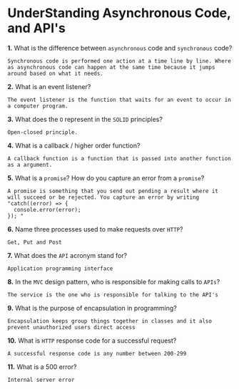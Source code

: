 # UnderStanding Asynchronous Code, and API's

**1.** What is the difference between `asynchronous` code and `synchronous` code?
<!-- enter you answer in the space below -->
```
Synchronous code is performed one action at a time line by line. Where as asynchronous code can happen at the same time because it jumps around based on what it needs.
```
**2.** What is an event listener?
<!-- enter you answer in the space below -->
```
The event listener is the function that waits for an event to occur in a computer program.
```
**3.** What does the `O` represent in the `SOLID` principles?
<!-- enter you answer in the space below -->
```
Open-closed principle.
```
**4.** What is a callback / higher order function?
<!-- enter you answer in the space below -->
```
A callback function is a function that is passed into another function as a argument.
```
**5.** What is a `promise`? How do you capture an error from a `promise`?
<!-- enter you answer in the space below -->
```
A promise is something that you send out pending a result where it will succeed or be rejected. You capture an error by writing 
"catch((error) => {
  console.error(error);
}); "
```
**6.** Name three processes used to make requests over `HTTP`?
<!-- enter you answer in the space below -->
```
Get, Put and Post
```
**7.** What does the `API` acronym stand for?
<!-- enter you answer in the space below -->
```
Application programming interface
```
**8.** In the `MVC` design pattern, who is responsible for making calls to `APIs`?
<!-- enter you answer in the space below -->
```
The service is the one who is responsible for talking to the API's
```
**9.** What is the purpose of encapsulation in programming?
<!-- enter you answer in the space below -->
```
Encapsulation keeps group things together in classes and it also prevent unauthorized users direct access 
```
**10.** What is `HTTP` response code for a successful request?
<!-- enter you answer in the space below -->
```
A successful response code is any number between 200-299
```
**11.** What is a 500 error?
<!-- enter you answer in the space below -->
```
Internal server error
```